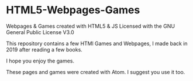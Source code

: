 # HTML5-Webpages-Games
Webpages &amp; Games created with HTML5 &amp; JS
Licensed with the GNU General Public License V3.0

This repository contains a few HTMl Games and Webpages, I made back in 2019
after reading a few books.

I hope you enjoy the games.

These pages and games were created with Atom. I suggest you use it too.
